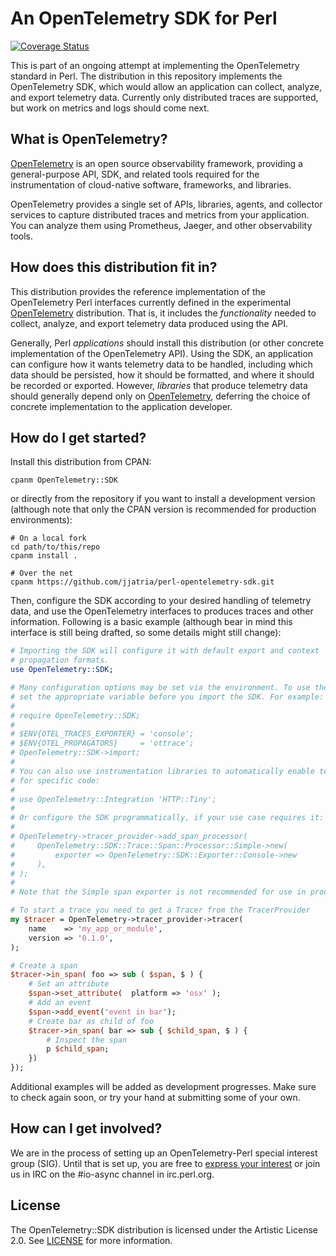 # An OpenTelemetry SDK for Perl

[![Coverage Status][badge]][coveralls]

This is part of an ongoing attempt at implementing the OpenTelemetry standard
in Perl. The distribution in this repository implements the OpenTelemetry SDK,
which would allow an application can collect, analyze, and export telemetry
data. Currently only distributed traces are supported, but work on metrics and
logs should come next.

## What is OpenTelemetry?

[OpenTelemetry][home] is an open source observability framework, providing a
general-purpose API, SDK, and related tools required for the instrumentation
of cloud-native software, frameworks, and libraries.

OpenTelemetry provides a single set of APIs, libraries, agents, and collector
services to capture distributed traces and metrics from your application. You
can analyze them using Prometheus, Jaeger, and other observability tools.

## How does this distribution fit in?

This distribution provides the reference implementation of the OpenTelemetry
Perl interfaces currently defined in the experimental [OpenTelemetry][api]
distribution. That is, it includes the *functionality* needed to collect,
analyze, and export telemetry data produced using the API.

Generally, Perl *applications* should install this distribution (or other
concrete implementation of the OpenTelemetry API). Using the SDK, an
application can configure how it wants telemetry data to be handled,
including which data should be persisted, how it should be formatted, and
where it should be recorded or exported. However, *libraries* that produce
telemetry data should generally depend only on [OpenTelemetry][api],
deferring the choice of concrete implementation to the application developer.

## How do I get started?

Install this distribution from CPAN:
```
cpanm OpenTelemetry::SDK
```
or directly from the repository if you want to install a development
version (although note that only the CPAN version is recommended for
production environments):
```
# On a local fork
cd path/to/this/repo
cpanm install .

# Over the net
cpanm https://github.com/jjatria/perl-opentelemetry-sdk.git
```

Then, configure the SDK according to your desired handling of telemetry data,
and use the OpenTelemetry interfaces to produces traces and other information.
Following is a basic example (although bear in mind this interface is still
being drafted, so some details might still change):

``` perl
# Importing the SDK will configure it with default export and context
# propagation formats.
use OpenTelemetry::SDK;

# Many configuration options may be set via the environment. To use them,
# set the appropriate variable before you import the SDK. For example:
#
# require OpenTelemetry::SDK;
#
# $ENV{OTEL_TRACES_EXPORTER} = 'console';
# $ENV{OTEL_PROPAGATORS}     = 'ottrace';
# OpenTelemetry::SDK->import;
#
# You can also use instrumentation libraries to automatically enable telemetry
# for specific code:
#
# use OpenTelemetry::Integration 'HTTP::Tiny';
#
# Or configure the SDK programmatically, if your use case requires it:
#
# OpenTelemetry->tracer_provider->add_span_processor(
#     OpenTelemetry::SDK::Trace::Span::Processor::Simple->new(
#         exporter => OpenTelemetry::SDK::Exporter::Console->new
#     ),
# );
#
# Note that the Simple span exporter is not recommended for use in production.

# To start a trace you need to get a Tracer from the TracerProvider
my $tracer = OpenTelemetry->tracer_provider->tracer(
    name    => 'my_app_or_module',
    version => '0.1.0',
);

# Create a span
$tracer->in_span( foo => sub ( $span, $ ) {
    # Set an attribute
    $span->set_attribute(  platform => 'osx' );
    # Add an event
    $span->add_event('event in bar');
    # Create bar as child of foo
    $tracer->in_span( bar => sub { $child_span, $ ) {
        # Inspect the span
        p $child_span;
    })
});
```

Additional examples will be added as development progresses. Make sure to
check again soon, or try your hand at submitting some of your own.

## How can I get involved?

We are in the process of setting up an OpenTelemetry-Perl special interest
group (SIG). Until that is set up, you are free to [express your
interest][sig] or join us in IRC on the #io-async channel in irc.perl.org.

## License

The OpenTelemetry::SDK distribution is licensed under the Artistic License 2.0.
See [LICENSE] for more information.

[api]: https://github.com/jjatria/perl-opentelemetry
[badge]: https://coveralls.io/repos/github/jjatria/perl-opentelemetry-sdk/badge.svg?branch=main
[coveralls]: https://coveralls.io/github/jjatria/perl-opentelemetry-sdk?branch=main
[home]: https://opentelemetry.io
[license]: https://github.com/jjatria/perl-opentelemetry-sdk/blob/main/LICENSE
[sig]: https://github.com/open-telemetry/community/issues/828
